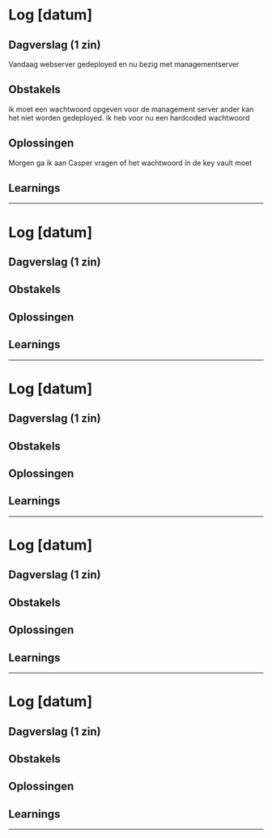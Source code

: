 # Log [datum]


## Dagverslag (1 zin)

Vandaag webserver gedeployed en nu bezig met managementserver


## Obstakels
ik moet een wachtwoord opgeven voor de management server ander kan het niet worden gedeployed. ik heb voor nu een hardcoded wachtwoord


## Oplossingen

Morgen ga ik aan Casper vragen of het wachtwoord in de key vault moet 


## Learnings


---
# Log [datum]


## Dagverslag (1 zin)


## Obstakels


## Oplossingen


## Learnings


---
# Log [datum]


## Dagverslag (1 zin)


## Obstakels


## Oplossingen


## Learnings


---
# Log [datum]


## Dagverslag (1 zin)


## Obstakels


## Oplossingen


## Learnings


---
# Log [datum]


## Dagverslag (1 zin)


## Obstakels


## Oplossingen


## Learnings


---